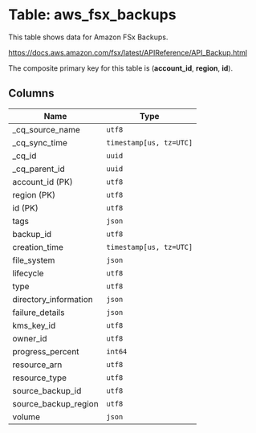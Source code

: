 # Table: aws_fsx_backups

This table shows data for Amazon FSx Backups.

https://docs.aws.amazon.com/fsx/latest/APIReference/API_Backup.html

The composite primary key for this table is (**account_id**, **region**, **id**).

## Columns

| Name          | Type          |
| ------------- | ------------- |
|_cq_source_name|`utf8`|
|_cq_sync_time|`timestamp[us, tz=UTC]`|
|_cq_id|`uuid`|
|_cq_parent_id|`uuid`|
|account_id (PK)|`utf8`|
|region (PK)|`utf8`|
|id (PK)|`utf8`|
|tags|`json`|
|backup_id|`utf8`|
|creation_time|`timestamp[us, tz=UTC]`|
|file_system|`json`|
|lifecycle|`utf8`|
|type|`utf8`|
|directory_information|`json`|
|failure_details|`json`|
|kms_key_id|`utf8`|
|owner_id|`utf8`|
|progress_percent|`int64`|
|resource_arn|`utf8`|
|resource_type|`utf8`|
|source_backup_id|`utf8`|
|source_backup_region|`utf8`|
|volume|`json`|